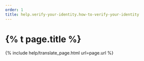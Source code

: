 ```yaml
---
order: 1
title: help.verify-your-identity.how-to-verify-your-identity
---
```

# {% t page.title %}

{% include help/translate_page.html url=page.url %}
